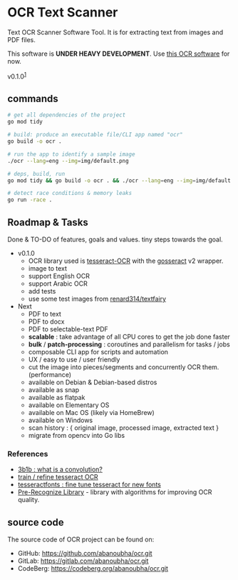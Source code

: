 # OCR Text Scanner

Text OCR Scanner Software Tool. It is for extracting text from images and PDF files.

This software is __UNDER HEAVY DEVELOPMENT__. Use [this OCR software](https://abanoubhanna.com/posts/ocr) for now.

v0.1.0<sup>[1](semanticVersioning.md)</sup>

## commands

```sh
# get all dependencies of the project
go mod tidy

# build: produce an executable file/CLI app named "ocr"
go build -o ocr .

# run the app to identify a sample image
./ocr --lang=eng --img=img/default.png

# deps, build, run
go mod tidy && go build -o ocr . && ./ocr --lang=eng --img=img/default.png

# detect race conditions & memory leaks
go run -race .
```

## Roadmap & Tasks

Done & TO-DO of features, goals and values. tiny steps towards the goal.

- v0.1.0
  - OCR library used is [tesseract-OCR](https://github.com/tesseract-ocr/tesseract) with the [gosseract](https://github.com/otiai10/gosseract) v2 wrapper.
  - image to text
  - support English OCR
  - support Arabic OCR
  - add tests
  - use some test images from [renard314/textfairy](https://github.com/renard314/textfairy)
- Next
  - PDF to text
  - PDF to docx
  - PDF to selectable-text PDF
  - __scalable__ : take advantage of all CPU cores to get the job done faster
  - __bulk__ / __patch-processing__ : coroutines and parallelism for tasks / jobs
  - composable CLI app for scripts and automation
  - UX / easy to use / user friendly
  - cut the image into pieces/segments and concurrently OCR them. (performance)
  - available on Debian & Debian-based distros
  - available as snap
  - available as flatpak
  - available on Elementary OS
  - available on Mac OS (likely via HomeBrew)
  - available on Windows
  - scan history : { original image, processed image, extracted text }
  - migrate from opencv into Go libs

### References

- [3b1b : what is a convolution?](https://youtu.be/KuXjwB4LzSA)
- [train / refine tesseract OCR](https://github.com/abanoubha/train-tesseract-ocr)
- [tesseractfonts : fine tune tesseract for new fonts](https://github.com/dhivehi/tesseractfonts)
- [Pre-Recognize Library](https://github.com/leha-bot/PRLib) - library with algorithms for improving OCR quality.

## source code

The source code of OCR project can be found on:

- GitHub: <https://github.com/abanoubha/ocr.git>
- GitLab: <https://gitlab.com/abanoubha/ocr.git>
- CodeBerg: <https://codeberg.org/abanoubha/ocr.git>
